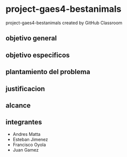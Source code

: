 # project-gaes4-bestanimals
project-gaes4-bestanimals created by GitHub Classroom
## objetivo general
## objetivo especificos
## plantamiento del problema
## justificacion
## alcance
## integrantes
- Andres Matta
- Esteban Jimenez
- Francisco Oyola
- Juan Gamez
